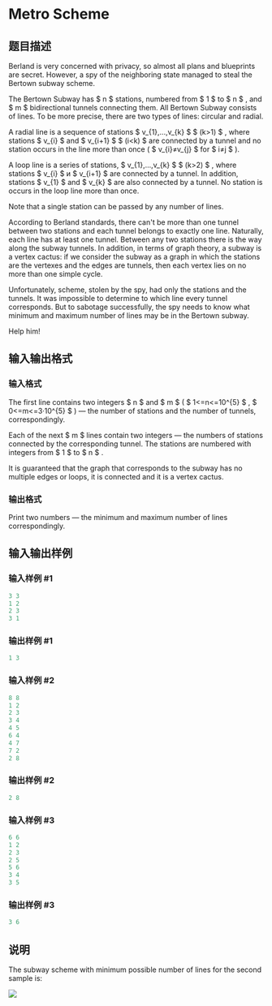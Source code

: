 # Metro Scheme

## 题目描述

Berland is very concerned with privacy, so almost all plans and blueprints are secret. However, a spy of the neighboring state managed to steal the Bertown subway scheme.

The Bertown Subway has $ n $ stations, numbered from $ 1 $ to $ n $ , and $ m $ bidirectional tunnels connecting them. All Bertown Subway consists of lines. To be more precise, there are two types of lines: circular and radial.

A radial line is a sequence of stations $ v_{1},...,v_{k} $ $ (k&gt;1) $ , where stations $ v_{i} $ and $ v_{i+1} $ $ (i&lt;k) $ are connected by a tunnel and no station occurs in the line more than once ( $ v_{i}≠v_{j} $ for $ i≠j $ ).

A loop line is a series of stations, $ v_{1},...,v_{k} $ $ (k&gt;2) $ , where stations $ v_{i} $ и $ v_{i+1} $ are connected by a tunnel. In addition, stations $ v_{1} $ and $ v_{k} $ are also connected by a tunnel. No station is occurs in the loop line more than once.

Note that a single station can be passed by any number of lines.

According to Berland standards, there can't be more than one tunnel between two stations and each tunnel belongs to exactly one line. Naturally, each line has at least one tunnel. Between any two stations there is the way along the subway tunnels. In addition, in terms of graph theory, a subway is a vertex cactus: if we consider the subway as a graph in which the stations are the vertexes and the edges are tunnels, then each vertex lies on no more than one simple cycle.

Unfortunately, scheme, stolen by the spy, had only the stations and the tunnels. It was impossible to determine to which line every tunnel corresponds. But to sabotage successfully, the spy needs to know what minimum and maximum number of lines may be in the Bertown subway.

Help him!

## 输入输出格式

### 输入格式

The first line contains two integers $ n $ and $ m $ ( $ 1<=n<=10^{5} $ , $ 0<=m<=3·10^{5} $ ) — the number of stations and the number of tunnels, correspondingly.

Each of the next $ m $ lines contain two integers — the numbers of stations connected by the corresponding tunnel. The stations are numbered with integers from $ 1 $ to $ n $ .

It is guaranteed that the graph that corresponds to the subway has no multiple edges or loops, it is connected and it is a vertex cactus.

### 输出格式

Print two numbers — the minimum and maximum number of lines correspondingly.

## 输入输出样例

### 输入样例 #1

```cpp
3 3
1 2
2 3
3 1

```
### 输出样例 #1

```cpp
1 3

```
### 输入样例 #2

```cpp
8 8
1 2
2 3
3 4
4 5
6 4
4 7
7 2
2 8

```
### 输出样例 #2

```cpp
2 8

```
### 输入样例 #3

```cpp
6 6
1 2
2 3
2 5
5 6
3 4
3 5

```
### 输出样例 #3

```cpp
3 6

```
## 说明

The subway scheme with minimum possible number of lines for the second sample is:

![](https://cdn.luogu.com.cn/upload/vjudge_pic/CF191D/33de82cb25d77ae6de6c4523c2b2ee084091b6ba.png)


